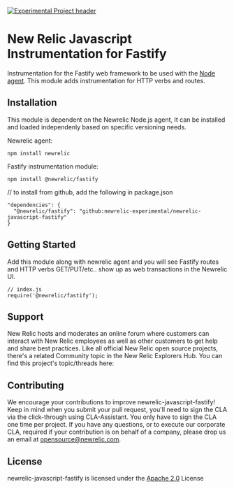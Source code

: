 [![Experimental Project header](https://github.com/newrelic/opensource-website/raw/master/src/images/categories/Experimental.png)](https://opensource.newrelic.com/oss-category/#experimental)

# New Relic Javascript Instrumentation for Fastify

Instrumentation for the Fastify web framework to be used with the
[Node agent](https://github.com/newrelic/node-newrelic). This module adds instrumentation for HTTP verbs and routes.

## Installation

This module is dependent on the Newrelic Node.js agent, It can be installed and loaded independenly based on specific versioning needs.

Newrelic agent:
```
npm install newrelic
```

Fastify instrumentation module:
```
npm install @newrelic/fastify
```

// to install from github, add the following in package.json
```
"dependencies": {
  "@newrelic/fastify": "github:newrelic-experimental/newrelic-javascript-fastify"
}
```

## Getting Started

Add this module along with newrelic agent and you will see Fastify routes and HTTP verbs GET/PUT/etc.. show up as web transactions in the Newrelic UI.
```
// index.js
require('@newrelic/fastify');
```

## Support

New Relic hosts and moderates an online forum where customers can interact with New Relic employees as well as other customers to get help and share best practices. Like all official New Relic open source projects, there's a related Community topic in the New Relic Explorers Hub. You can find this project's topic/threads here:

## Contributing
We encourage your contributions to improve newrelic-javascript-fastify! Keep in mind when you submit your pull request, you'll need to sign the CLA via the click-through using CLA-Assistant. You only have to sign the CLA one time per project.
If you have any questions, or to execute our corporate CLA, required if your contribution is on behalf of a company,  please drop us an email at opensource@newrelic.com.

## License
newrelic-javascript-fastify is licensed under the [Apache 2.0](http://apache.org/licenses/LICENSE-2.0.txt) License
